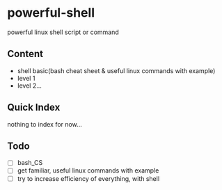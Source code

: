 # powerful-shell

powerful linux shell script or command

## Content

 - shell basic(bash cheat sheet & useful linux commands with example)
 - level 1
 - level 2...

## Quick Index

nothing to index for now...

## Todo
 - [ ] bash_CS
 - [ ] get familiar, useful linux commands with example
 - [ ] try to increase efficiency of everything, with shell

